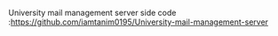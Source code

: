 University mail management
server side code :https://github.com/iamtanim0195/University-mail-management-server
